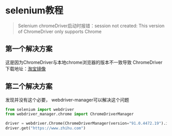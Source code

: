 # selenium教程

> Selenium chromeDriver启动时报错：session not created: This version of ChromeDriver only supports Chrome

## 第一个解决方案

这是因为ChromeDriver与本地chrome浏览器的版本不一致导致
ChromeDriver下载地址：[淘宝镜像](http://npmmirror.com/mirrors/chromedriver/)
​

## 第二个解决方案

发现并没有这个必要， webdriver-manager可以解决这个问题

```python
from selenium import webdriver
from webdriver_manager.chrome import ChromeDriverManager

driver = webdriver.Chrome(ChromeDriverManager(version="91.0.4472.19").install())
driver.get("https://www.zhihu.com")
```
